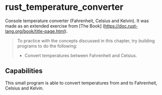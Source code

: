 # rust_temperature_converter
Console temperature converter (Fahrenheit, Celsius and Kelvin). It was made as an extended exercise from [The Book] (https://doc.rust-lang.org/book/title-page.html).
> To practice with the concepts discussed in this chapter, try building programs to do the following:
> - Convert temperatures between Fahrenheit and Celsius.


## Capabilities
This small program is able to convert temperatures from and to Fahrenheit, Celsius and Kelvin.
